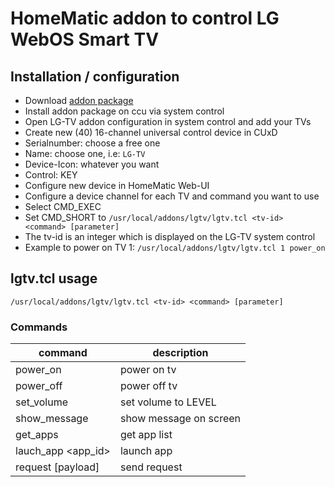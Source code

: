 # HomeMatic addon to control LG WebOS Smart TV

## Installation / configuration

* Download [addon package](https://github.com/j-a-n/homematic-addon-lgtv/raw/master/hm-lgtv.tar.gz)
* Install addon package on ccu via system control
* Open LG-TV addon configuration in system control and add your TVs
* Create new (40) 16-channel universal control device in CUxD
 * Serialnumber: choose a free one
 * Name: choose one, i.e: `LG-TV`
 * Device-Icon: whatever you want
 * Control: KEY
* Configure new device in HomeMatic Web-UI
* Configure a device channel for each TV and command you want to use
 * Select CMD_EXEC
 * Set CMD_SHORT to `/usr/local/addons/lgtv/lgtv.tcl <tv-id> <command> [parameter]`
 * The tv-id is an integer which is displayed on the LG-TV system control
 * Example to power on TV 1: `/usr/local/addons/lgtv/lgtv.tcl 1 power_on`
 
## lgtv.tcl usage
`/usr/local/addons/lgtv/lgtv.tcl <tv-id> <command> [parameter]`

### Commands

command                 | description
------------------------| -----------------------------
power_on                | power on tv
power_off               | power off tv
set_volume <level>      | set volume to LEVEL
show_message <text>     | show message on screen
get_apps                | get app list
lauch_app <app_id>      | launch app
request <uri> [payload] | send request
